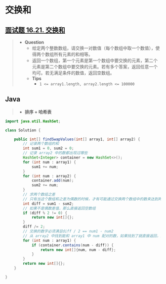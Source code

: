 # 交换和

## [面试题 16.21. 交换和](https://leetcode.cn/problems/sum-swap-lcci/)

> - **Question**
>   - 给定两个整数数组，请交换一对数值（每个数组中取一个数值），使得两个数组所有元素的和相等。
>   - 返回一个数组，第一个元素是第一个数组中要交换的元素，第二个元素是第二个数组中要交换的元素。若有多个答案，返回任意一个均可。若无满足条件的数值，返回空数组。
>   - **Tips**
>     - `1 <= array1.length, array2.length <= 100000`

## Java

> - **排序 + 哈希表**

```java
import java.util.HashSet;

class Solution {

    public int[] findSwapValues(int[] array1, int[] array2) {
        // 记录两个数组的和
        int sum1 = 0, sum2 = 0;
        // 记录 array2 中的数都出现过哪些
        HashSet<Integer> container = new HashSet<>();
        for (int num : array1) {
            sum1 += num;
        }
        for (int num : array2) {
            container.add(num);
            sum2 += num;
        }
        // 求两个数组之差
        // 只有当这个数组和之差为偶数的时候，才有可能通过交换两个数组中的数来达到两个数组和相等的情况，
        int diff = sum1 - sum2;
        // 如果不是偶数差值，那么直接返回空数组
        if (diff % 2 != 0) {
            return new int[]{};
        }
        diff /= 2;
        // 交换的数字必须满足diff / 2 == num1 - num2
        // 从 array2 中找到能和 array1 中 num 配对的数，如果找到了就直接返回，没找到就返回空数组。
        for (int num : array1) {
            if (container.contains(num - diff)) {
                return new int[]{num, num - diff};
            }
        }
        return new int[]{};
    }

}
```
